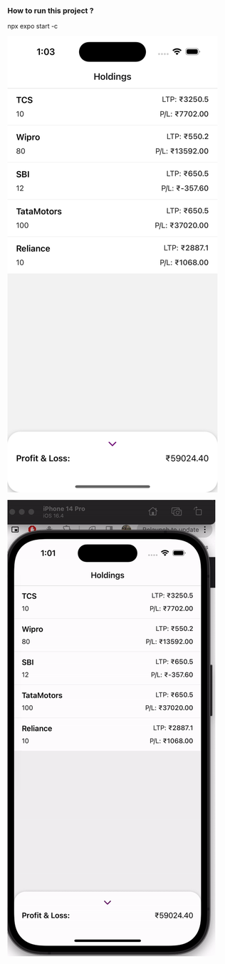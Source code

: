 ### How to run this project ?

npx expo start -c

![Alt text](assets/Screenshot.png?raw=true "Upstox Holdings")

![img](assets/Upstox.gif)
